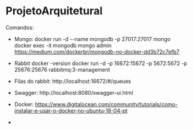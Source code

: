 # ProjetoArquitetural
Comandos:
 - Mongo: docker run -d --name mongodb -p 27017:27017 mongo       
 docker exec -it mongodb mongo admin                       
 https://medium.com/dockerbr/mongodb-no-docker-dd3b72c7efb7
 
- Rabbit
docker -version
docker run -d -p 16672:15672 -p 5672:5672 -p 25676:25676 rabbitmq:3-management

 - Filas do rabbit: http://localhost:16672/#/queues
 - Swagger: http://localhost:8080/swagger-ui.html
 - Docker: https://www.digitalocean.com/community/tutorials/como-instalar-e-usar-o-docker-no-ubuntu-18-04-pt
  - 
